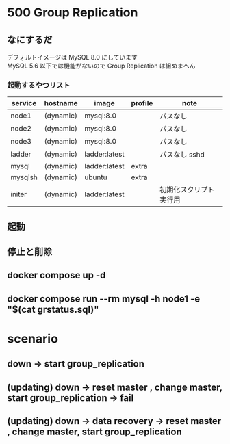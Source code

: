 # 500 Group Replication

## なにするだ
デフォルトイメージは MySQL 8.0 にしています  
MySQL 5.6 以下では機能がないので Group Replication は組めまへん  

### 起動するやつリスト
| service | hostname  | image         | profile | note                   |
| ------- | --------- | ------------- | ------- | ---------------------- |
| node1   | (dynamic) | mysql:8.0     |         | パスなし               |
| node2   | (dynamic) | mysql:8.0     |         | パスなし               |
| node3   | (dynamic) | mysql:8.0     |         | パスなし               |
| ladder  | (dynamic) | ladder:latest |         | パスなし sshd          |
| mysql   | (dynamic) | ladder:latest | extra   |                        |
| mysqlsh | (dynamic) | ubuntu        | extra   |                        |
| initer  | (dynamic) | ladder:latest |         | 初期化スクリプト実行用 |


## 起動


## 停止と削除


## docker compose up -d 
## docker compose run --rm mysql -h node1 -e "$(cat grstatus.sql)"

# scenario
## down -> start group_replication
## (updating) down -> reset master , change master, start group_replication -> fail
## (updating) down -> data recovery -> reset master , change master, start group_replication